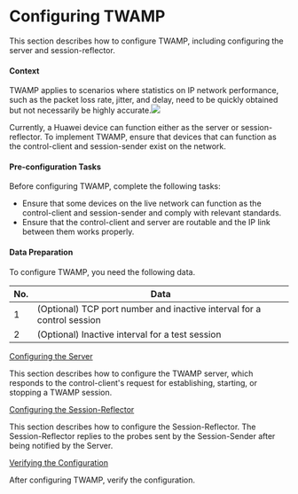 Configuring TWAMP
=================

This section describes how to configure TWAMP, including configuring the server and session-reflector.

#### Context

TWAMP applies to scenarios where statistics on IP network performance, such as the packet loss rate, jitter, and delay, need to be quickly obtained but not necessarily be highly accurate.![](../../../../public_sys-resources/note_3.0-en-us.png) 

Currently, a Huawei device can function either as the server or session-reflector. To implement TWAMP, ensure that devices that can function as the control-client and session-sender exist on the network.




#### Pre-configuration Tasks

Before configuring TWAMP, complete the following tasks:

* Ensure that some devices on the live network can function as the control-client and session-sender and comply with relevant standards.
* Ensure that the control-client and server are routable and the IP link between them works properly.


#### Data Preparation

To configure TWAMP, you need the following data.

| No. | Data |
| --- | --- |
| 1 | (Optional) TCP port number and inactive interval for a control session |
| 2 | (Optional) Inactive interval for a test session |



[Configuring the Server](../../../../software/nev8r10_vrpv8r16/user/vrp/dc_vrp_twamp_cfg_0006.html)

This section describes how to configure the TWAMP server, which responds to the control-client's request for establishing, starting, or stopping a TWAMP session.

[Configuring the Session-Reflector](../../../../software/nev8r10_vrpv8r16/user/vrp/dc_vrp_twamp_cfg_0007.html)

This section describes how to configure the Session-Reflector. The Session-Reflector replies to the probes sent by the Session-Sender after being notified by the Server. 

[Verifying the Configuration](../../../../software/nev8r10_vrpv8r16/user/vrp/dc_vrp_twamp_cfg_0008.html)

After configuring TWAMP, verify the configuration.